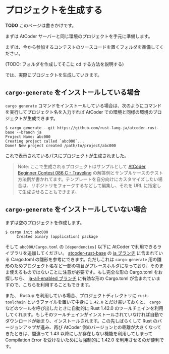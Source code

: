 <!-- -*- coding:utf-8-unix -*- -->

# プロジェクトを生成する

**TODO** このページは書きかけです。

まずは AtCoder サーバーと同じ環境のプロジェクトを手元に準備します。

まずは、今から参加するコンテストのソースコードを置くフォルダを準備してください。

(TODO: フォルダを作成してそこに cd する方法を説明する)

では、実際にプロジェクトを生成していきます。


## `cargo-generate` をインストールしている場合

`cargo generate` コマンドをインストールしている場合は、次のようにコマンドを実行してプロジェクト名を入力すれば AtCoder での環境と同様の環境のプロジェクトが生成できます。

```console
$ cargo generate --git https://github.com/rust-lang-ja/atcoder-rust-base --branch ja
Project Name: abc000
Creating project called `abc000`...
Done! New project created /path/to/project/abc000
```

これで表示されているパスにプロジェクトが生成されました。

> Note: ここで生成されるプロジェクトはサンプルとして [AtCoder Beginner Contest 086 C - Traveling](https://atcoder.jp/contests/abc086/tasks/arc089_a) の解答例とサンプルケースのテスト方法例が書かれてます。テンプレートを自分向けにカスタマイズしたい場合は、リポジトリをフォークするなどして編集し、それを URL に指定して生成させることもできます。


## `cargo-generate` をインストールしていない場合

まずは空のプロジェクトを作成します。

```console
$ cargo init abc000
     Created binary (application) package
```

そして `abc000/Cargo.toml` の `[dependencies]` 以下に AtCoder で利用できるライブラリを追加してください。 [atcoder-rust-base](https://github.com/rust-lang-ja/atcoder-rust-base) の [ja ブランチ](https://github.com/rust-lang-ja/atcoder-rust-base/tree/ja) に含まれている Cargo.toml の雛形を参考にできます。ただしこれは `cargo-generate` 用の雛形のためプロジェクト名など一部の項目がプレースホルダになっており、そのまま使えるものではないことに注意が必要です。もし完全な形の Cargo.toml をお探しなら、 [ja-all-enabled ブランチ](https://github.com/rust-lang-ja/atcoder-rust-base/tree/ja-all-enabled) に有効な形の Cargo.toml が含まれていますので、こちらを利用することもできます。

また、 Rustup を利用している場合、プロジェクトディレクトリに `rust-toolchain` というファイルを置いて中身に `1.42.0` とだけ書いておくと、 `cargo` などのツールを呼び出したときに自動的に Rust 1.42.0 のツールチェインを利用してくれます。もしそのツールチェインがインストールされていなければ自動でダウンロードが始まり、インストールされます。この先しばらくして Rust のバージョンアップが進み、再び AtCoder 側のバージョンとの乖離が大きくなってきたときは、間違って 1.43 以降にしか存在しない機能を利用してしまって Compilation Error を受けないためにも強制的に 1.42.0 を利用させるのが便利です。
